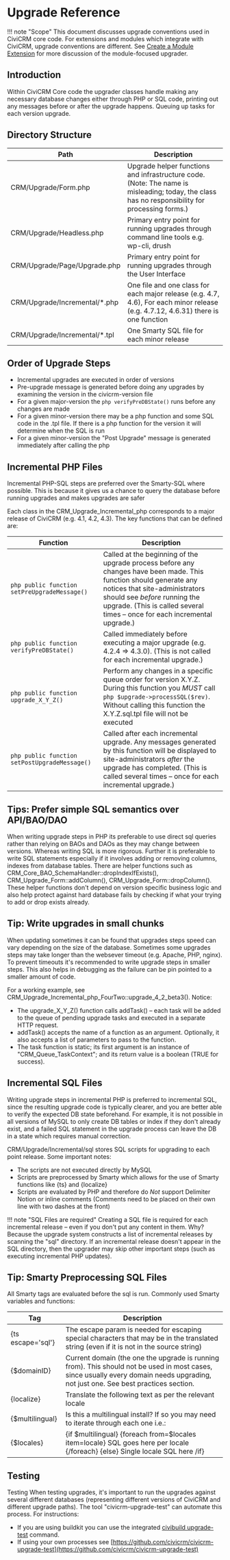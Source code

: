 # Upgrade Reference

!!! note "Scope"
    This document discusses upgrade conventions used in CiviCRM core code. For extensions and modules which integrate with CiviCRM, upgrade conventions are different. See [Create a Module Extension](/extensions/civix.md) for more discussion of the module-focused upgrader.

## Introduction

Within CiviCRM Core code the upgrader classes handle making any necessary database changes either through PHP or SQL code, printing out any messages before or after the upgrade happens. Queuing up tasks for each version upgrade.

## Directory Structure

| Path | Description |
| -- | -- |
| CRM/Upgrade/Form.php | Upgrade helper functions and infrastructure code. (Note: The name is misleading; today, the class has no responsibility for processing forms.) |
| CRM/Upgrade/Headless.php | Primary entry point for running upgrades through command line tools e.g. wp-cli, drush |
| CRM/Upgrade/Page/Upgrade.php | Primary entry point for running upgrades through the User Interface |
| CRM/Upgrade/Incremental/*.php | One file and one class for each major release (e.g. 4.7, 4.6), For each minor release (e.g. 4.7.12, 4.6.31) there is one function |
| CRM/Upgrade/Incremental/*.tpl | One Smarty SQL file for each minor release |

## Order of Upgrade Steps 

* Incremental upgrades are executed in order of versions
* Pre-upgrade message is generated before doing any upgrades by examining the version in the civicrm-version file
* For a given major-version the ```php verifyPreDBState()``` runs before any changes are made
* For a given minor-version there may be a php function and some SQL code in the .tpl file. If there is a php function for the version it will determine when the SQL is run
* For a given minor-version the "Post Upgrade" message is generated immediately after calling the php

## Incremental PHP Files

Incremental PHP-SQL steps are preferred over the Smarty-SQL where possible. This is because it gives us a chance to query the database before running upgrades and makes upgrades are safer

Each class in the CRM_Upgrade_Incremental_php corresponds to a major release of CiviCRM (e.g. 4.1, 4.2, 4.3). The key functions that can be defined are:

| Function | Description |
| --- | --- |
| ```php public function setPreUpgradeMessage() ``` | Called at the beginning of the upgrade process before any changes have been made. This function should generate any notices that site-administrators should see *before* running the upgrade. (This is called several times – once for each incremental upgrade.) | 
| ```php public function verifyPreDBState() ``` | Called immediately before executing a major upgrade (e.g. 4.2.4 => 4.3.0). (This is not called for each incremental upgrade.) |
| ```php public function upgrade_X_Y_Z() ``` | Perform any changes in a specific queue order for version X.Y.Z. During this function you *MUST* call ```php $upgrade->processSQL($rev)```. Without calling this function the X.Y.Z.sql.tpl file will not be executed |
| ```php public function setPostUpgradeMessage() ``` | Called after each incremental upgrade. Any messages generated by this function will be displayed to site-administrators *after* the upgrade has completed. (This is called several times – once for each incremental upgrade.) |

## Tips: Prefer simple SQL semantics over API/BAO/DAO

When writing upgrade steps in PHP its preferable to use direct sql queries rather than relying on BAOs and DAOs as they may change between versions. Whereas writing SQL is more rigorous. Further it is preferable to write SQL statements especially if it involves adding or removing columns, indexes from database tables. There are helper functions such as CRM_Core_BAO_SchemaHandler::dropIndexIfExists(), CRM_Upgrade_Form::addColumn(), CRM_Upgrade_Form::dropColumn(). These helper functions don't depend on version specific business logic and also help protect against hard database fails by checking if what your trying to add or drop exists already.

## Tip: Write upgrades in small chunks

When updating sometimes it can be found that upgrades steps speed can vary depending on the size of the database. Sometimes some upgrades steps may take longer than the websever timeout (e.g. Apache, PHP, nginx). To prevent timeouts it's recommended to write upgrade steps in smaller steps. This also helps in debugging as the failure can be pin pointed to a smaller amount of code.

For a working example, see CRM_Upgrade_Incremental_php_FourTwo::upgrade_4_2_beta3(). Notice:

* The upgrade_X_Y_Z() function calls addTask() – each task will be added to the queue of pending upgrade tasks and executed in a separate HTTP request.
* addTask() accepts the name of a function as an argument. Optionally, it also accepts a list of parameters to pass to the function.
* The task function is static; its first argument is an instance of "CRM_Queue_TaskContext"; and its return value is a boolean (TRUE for success).

## Incremental SQL Files 

Writing upgrade steps in incremental PHP is preferred to incremental SQL, since the resulting upgrade code is typically clearer, and you are better able to verify the expected DB state beforehand. For example, it is not possible in all versions of MySQL to only create DB tables or index if they don't already exist, and a failed SQL statement in the upgrade process can leave the DB in a state which requires manual correction.

CRM/Upgrade/Incremental/sql stores SQL scripts for upgrading to each point release. Some important notes:

* The scripts are not executed directly by MySQL
* Scripts are preprocessed by Smarty which allows for the use of Smarty functions like {ts} and {localize}
* Scripts are evaluated by PHP and therefore do *Not* support Delimiter Notion or inline comments (Comments need to be placed on their own line with two dashes at the front)

!!! note "SQL Files are required"
    Creating a SQL file is required for each incremental release – even if you don't put any content in them. Why? Because the upgrade system constructs a list of incremental releases by scanning the "sql" directory. If an incremental release doesn't appear in the SQL directory, then the upgrader may skip other important steps (such as executing incremental PHP updates).

## Tip: Smarty Preprocessing SQL Files

All Smarty tags are evaluated before the sql is run. Commonly used Smarty variables and functions:

| Tag | Description |
| -- | -- |
| {ts escape='sql'} | The escape param is needed for escaping special characters that may be in the translated string (even if it is not in the source string) |
| {$domainID} | Current domain (the one the upgrade is running from). This should not be used in most cases, since usually every domain needs upgrading, not just one. See best practices section. |
| {localize} | Translate the following text as per the relevant locale |
| {$multilingual} | Is this a multilingual install? If so you may need to iterate through each one i.e.: | 
| {$locales} | {if $multilingual} {foreach from=$locales item=locale} SQL goes here per locale  {/foreach} {else} Single locale SQL here /if} | 

## Testing 

Testing When testing upgrades, it's important to run the upgrades against several different databases (representing different versions of CiviCRM and different upgrade paths). The tool "civicrm-upgrade-test" can automate this process. For instructions:

* If you are using buildkit you can use the integrated [civibuild upgrade-test](https://github.com/civicrm/civicrm-buildkit/blob/master/README.md#daily-coding-upgrade-testing) command.
* If using your own processes see [https://github.com/civicrm/civicrm-upgrade-test](https://github.com/civicrm/civicrm-upgrade-test)
